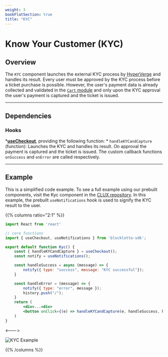 ```yaml
---
weight: 3
bookFlatSection: true
title: "KYC"
---
```


# Know Your Customer (KYC)

## Overview

The `KYC` component launches the external KYC process by [HyperVerge](https://hyperverge.co) and handles its result. Every user must be approved by the KYC process before a ticket purchase is possible. However, the user's payment data is already collected and validated in the [`Cart` module](/docs/app/checkout/cart) and only upon the KYC approval the user's payment is captured and the ticket is issued.

---

## Dependencies

### Hooks

*[**useCheckout**](/docs/hooks/use-checkout/), providing the following function:
    * `handleKYCandCapture` (function): Launches the KYC and handles its result. On approval the payment is captured and the ticket is issued. The custom callback functions `onSuccess` and `onError` are called respectively.

---

## Example

This is a simplified code example. To see a full example using our prebuilt components, visit the Kyc component in the [CLUX repository](https://github.com/Marianas-Rai-Corp/clux/blob/main/src/app/Checkout/Kyc/index.js). In this example, the prebuilt `useNotifications` hook is used to signify the KYC result to the user. 

{{% columns ratio="2:1" %}}

```jsx
import React from 'react'

// core functions
import { useCheckout, useNotifications } from 'blocklotto-sdk';

export default function Kyc() {
    const { handleKYCandCapture } = useCheckout();
    const notify = useNotifications();

    const handleSuccess = async (message) => {
        notify({ type: "success", message: "KYC successful"});
    }

    const handleError = (message) => {
        notify({ type: "error", message });
        history.push("/");
    }
    return (
        <div>...<div>
        <button onClick={(e) => handleKYCandCapture(e, handleSuccess, handleError)}>Continue</Button>
    )
}

```

<--->

![KYC Example](/checkout/kyc-example.png)

{{% /columns %}}